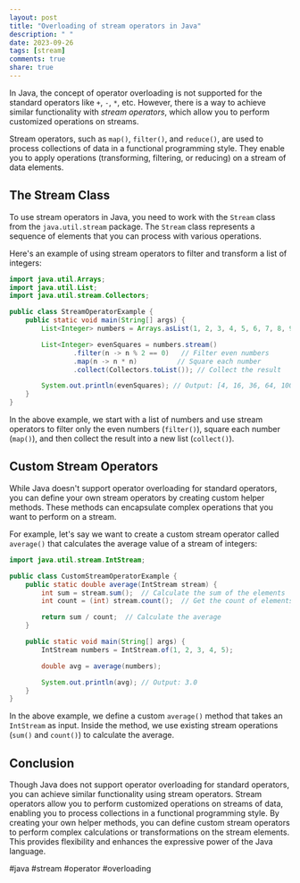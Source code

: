 ```yaml
---
layout: post
title: "Overloading of stream operators in Java"
description: " "
date: 2023-09-26
tags: [stream]
comments: true
share: true
---
```


In Java, the concept of operator overloading is not supported for the standard operators like `+`, `-`, `*`, etc. However, there is a way to achieve similar functionality with *stream operators*, which allow you to perform customized operations on streams.

Stream operators, such as `map()`, `filter()`, and `reduce()`, are used to process collections of data in a functional programming style. They enable you to apply operations (transforming, filtering, or reducing) on a stream of data elements.

## The Stream Class
To use stream operators in Java, you need to work with the `Stream` class from the `java.util.stream` package. The `Stream` class represents a sequence of elements that you can process with various operations.

Here's an example of using stream operators to filter and transform a list of integers:

```java
import java.util.Arrays;
import java.util.List;
import java.util.stream.Collectors;

public class StreamOperatorExample {
    public static void main(String[] args) {
        List<Integer> numbers = Arrays.asList(1, 2, 3, 4, 5, 6, 7, 8, 9, 10);

        List<Integer> evenSquares = numbers.stream()
                .filter(n -> n % 2 == 0)   // Filter even numbers
                .map(n -> n * n)          // Square each number
                .collect(Collectors.toList()); // Collect the result

        System.out.println(evenSquares); // Output: [4, 16, 36, 64, 100]
    }
}
```

In the above example, we start with a list of numbers and use stream operators to filter only the even numbers (`filter()`), square each number (`map()`), and then collect the result into a new list (`collect()`).

## Custom Stream Operators
While Java doesn't support operator overloading for standard operators, you can define your own stream operators by creating custom helper methods. These methods can encapsulate complex operations that you want to perform on a stream.

For example, let's say we want to create a custom stream operator called `average()` that calculates the average value of a stream of integers:

```java
import java.util.stream.IntStream;

public class CustomStreamOperatorExample {
    public static double average(IntStream stream) {
        int sum = stream.sum();  // Calculate the sum of the elements
        int count = (int) stream.count();  // Get the count of elements

        return sum / count;  // Calculate the average
    }

    public static void main(String[] args) {
        IntStream numbers = IntStream.of(1, 2, 3, 4, 5);

        double avg = average(numbers);

        System.out.println(avg); // Output: 3.0
    }
}
```

In the above example, we define a custom `average()` method that takes an `IntStream` as input. Inside the method, we use existing stream operations (`sum()` and `count()`) to calculate the average.

## Conclusion
Though Java does not support operator overloading for standard operators, you can achieve similar functionality using stream operators. Stream operators allow you to perform customized operations on streams of data, enabling you to process collections in a functional programming style. By creating your own helper methods, you can define custom stream operators to perform complex calculations or transformations on the stream elements. This provides flexibility and enhances the expressive power of the Java language.

#java #stream #operator #overloading
